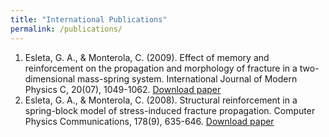 ```yaml
---
title: "International Publications"
permalink: /publications/
---
```

1. Esleta, G. A., & Monterola, C. (2009). Effect of memory and reinforcement on the propagation and morphology of fracture in a two-dimensional mass-spring system. International Journal of Modern Physics C, 20(07), 1049-1062. [Download paper](/assets/docs/esleta_ijmpc_2009.pdf)
2. Esleta, G. A., & Monterola, C. (2008). Structural reinforcement in a spring-block model of stress-induced fracture propagation. Computer Physics Communications, 178(9), 635-646. [Download paper](/assets/docs/esleta_cpc_2008.pdf)